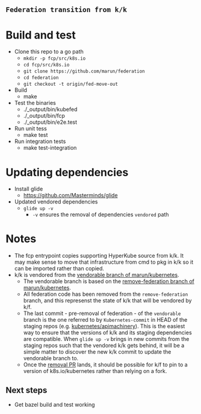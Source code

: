 ## `Federation transition from k/k`

# Build and test

- Clone this repo to a go path
  - `mkdir -p fcp/src/k8s.io`
  - `cd fcp/src/k8s.io`
  - `git clone https://github.com/marun/federation`
  - `cd federation`
  - `git checkout -t origin/fed-move-out`
- Build
  - make
- Test the binaries
  - ./_output/bin/kubefed
  - ./_output/bin/fcp
  - ./_output/bin/e2e.test
- Run unit tess
  - make test
- Run integration tests
  - make test-integration

# Updating dependencies

- Install glide
  - https://github.com/Masterminds/glide
- Updated vendored dependencies
  - `glide up -v`
    - `-v` ensures the removal of dependencies `vendored` path

# Notes

 - The fcp entrypoint copies supporting HyperKube source from k/k.  It
   may make sense to move that infrastructure from cmd to pkg in k/k
   so it can be imported rather than copied.
 - k/k is vendored from the [vendorable branch of marun/kubernetes](https://github.com/marun/kubernetes/tree/vendorable).
   - The vendorable branch is based on the [remove-federation branch
     of
     marun/kubernetes](https://github.com/marun/kubernetes/tree/remove-federation).
   - All federation code has been removed from the `remove-federation`
     branch, and this represenst the state of k/k that will be
     vendored by k/f.
   - The last commit - pre-removal of federation - of the `vendorable`
     branch is the one referred to by `Kubernetes-commit` in HEAD of
     the staging repos
     (e.g. [kubernetes/apimachinery](https://github.com/kubernetes/apimachinery/commit/e9a29eff7d472df0f7da9ead5ab59b74e74a07ec)).
     This is the easiest way to ensure that the versions of k/k and
     its staging dependencies are compatible.  When `glide up -v`
     brings in new commits from the staging repos such that the
     vendored k/k gets behind, it will be a simple matter to discover
     the new k/k commit to update the vendorable branch to.
   - Once the [removal
     PR](https://github.com/kubernetes/kubernetes/pull/53816) lands,
     it should be possible for k/f to pin to a version of
     k8s.io/kubernetes rather than relying on a fork.

## Next steps

 - Get bazel build and test working
